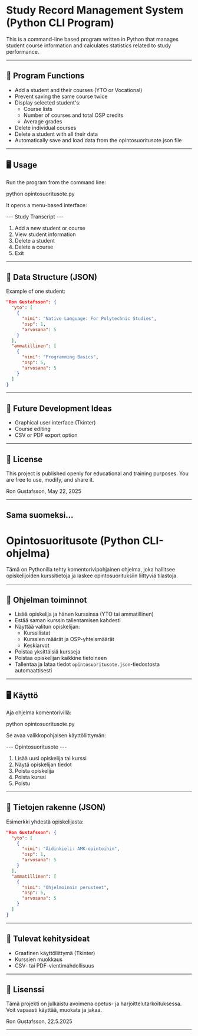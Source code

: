 # Study Record Management System (Python CLI Program)

This is a command-line based program written in Python that manages student course information and calculates statistics related to study performance.

---

## 🔧 Program Functions

- Add a student and their courses (YTO or Vocational)
- Prevent saving the same course twice
- Display selected student's:
  - Course lists
  - Number of courses and total OSP credits
  - Average grades
- Delete individual courses
- Delete a student with all their data
- Automatically save and load data from the opintosuoritusote.json file
---

## 🖥️ Usage

Run the program from the command line:

python opintosuoritusote.py

It opens a menu-based interface:

--- Study Transcript ---

1. Add a new student or course  
2. View student information  
3. Delete a student  
4. Delete a course  
5. Exit

---

## 💾 Data Structure (JSON)
Example of one student:
```json
"Ron Gustafsson": {
  "yto": [
    {
      "nimi": "Native Language: For Polytechnic Studies",
      "osp": 1,
      "arvosana": 5
    }
  ],
  "ammatillinen": [
    {
      "nimi": "Programming Basics",
      "osp": 5,
      "arvosana": 5
    }
  ]
}
```
---

## 🚀 Future Development Ideas
- Graphical user interface (Tkinter)
- Course editing
- CSV or PDF export option

---

## 📄 License
This project is published openly for educational and training purposes.
You are free to use, modify, and share it.

Ron Gustafsson, May 22, 2025

---

## Sama suomeksi...

# Opintosuoritusote (Python CLI-ohjelma)

Tämä on Pythonilla tehty komentorivipohjainen ohjelma, joka hallitsee opiskelijoiden kurssitietoja ja laskee opintosuorituksiin liittyviä tilastoja.

---

## 🔧 Ohjelman toiminnot

- Lisää opiskelija ja hänen kurssinsa (YTO tai ammatillinen)
- Estää saman kurssin tallentamisen kahdesti
- Näyttää valitun opiskelijan:
  - Kurssilistat
  - Kurssien määrät ja OSP-yhteismäärät
  - Keskiarvot
- Poistaa yksittäisiä kursseja
- Poistaa opiskelijan kaikkine tietoineen
- Tallentaa ja lataa tiedot `opintosuoritusote.json`-tiedostosta automaattisesti

---

## 🖥️ Käyttö

Aja ohjelma komentorivillä:

python opintosuoritusote.py

Se avaa valikkopohjaisen käyttöliittymän:

--- Opintosuoritusote ---

1. Lisää uusi opiskelija tai kurssi
2. Näytä opiskelijan tiedot
3. Poista opiskelija
4. Poista kurssi
5. Poistu

---

## 💾 Tietojen rakenne (JSON)
Esimerkki yhdestä opiskelijasta:
```json
"Ron Gustafsson": {
  "yto": [
    {
      "nimi": "Äidinkieli: AMK-opintoihin",
      "osp": 1,
      "arvosana": 5
    }
  ],
  "ammatillinen": [
    {
      "nimi": "Ohjelmoinnin perusteet",
      "osp": 5,
      "arvosana": 5
    }
  ]
}
```
---

## 🚀 Tulevat kehitysideat
- Graafinen käyttöliittymä (Tkinter)
- Kurssien muokkaus
- CSV- tai PDF-vientimahdollisuus

---

## 📄 Lisenssi
Tämä projekti on julkaistu avoimena opetus- ja harjoittelutarkoituksessa.
Voit vapaasti käyttää, muokata ja jakaa.

Ron Gustafsson, 22.5.2025

---
